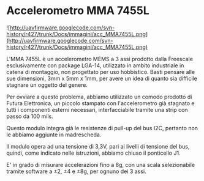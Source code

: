 # Accelerometro MMA 7455L #

![http://uavfirmware.googlecode.com/svn-history/r427/trunk/Docs/immagini/acc_MMA7455L.png](http://uavfirmware.googlecode.com/svn-history/r427/trunk/Docs/immagini/acc_MMA7455L.png)

L'MMA 7455L è un accelerometro MEMS a 3 assi prodotto dalla Freescale esclusivamente con package LGA-14, utilizzato in ambito industriale in catena di montaggio, non progettato per uso hobbistico.
Basti pensare alle sue dimensioni, 3mm x 5mm x 1mm, per avere un idea di quanto sia difficile stagnare un oggetto del genere.

Per ovviare a questo problema, abbiamo utilizzato un comodo prodotto di Futura Elettronica, un piccolo stampato con l'accelerometro già stagnato e tutti i componenti esterni necessari, interfacciabile tramite una strip con passo da 100 mils.

Questo modulo integra già le resistenze di pull-up del bus I2C, pertanto non le abbiamo aggiunte in madrescheda.

Il modulo opera ad una tensione di 3,3V, pari ai livelli di tensione del bus, quindi, come indicato nelle istruzioni, abbiamo chiuso il ponticello J1.

E' in grado di misurare accelerazioni fino a 8g, con una scala selezionabile tramite software a ±2, ±4 e ±8g, per ognuno dei 3 assi.